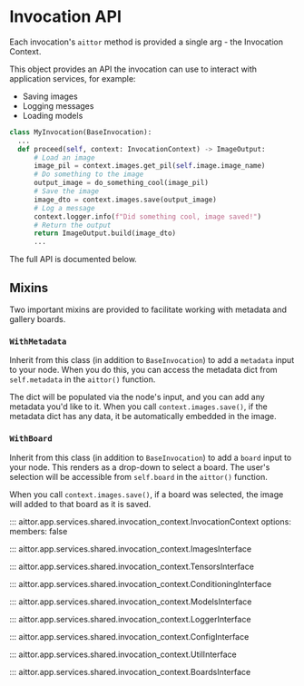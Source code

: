 # Invocation API

Each invocation's `aittor` method is provided a single arg - the Invocation Context.

This object provides an API the invocation can use to interact with application services, for example:

- Saving images
- Logging messages
- Loading models

```py
class MyInvocation(BaseInvocation):
  ...
  def proceed(self, context: InvocationContext) -> ImageOutput:
      # Load an image
      image_pil = context.images.get_pil(self.image.image_name)
      # Do something to the image
      output_image = do_something_cool(image_pil)
      # Save the image
      image_dto = context.images.save(output_image)
      # Log a message
      context.logger.info(f"Did something cool, image saved!")
      # Return the output
      return ImageOutput.build(image_dto)
      ...
```

The full API is documented below.

## Mixins

Two important mixins are provided to facilitate working with metadata and gallery boards.

### `WithMetadata`

Inherit from this class (in addition to `BaseInvocation`) to add a `metadata` input to your node. When you do this, you can access the metadata dict from `self.metadata` in the `aittor()` function.

The dict will be populated via the node's input, and you can add any metadata you'd like to it. When you call `context.images.save()`, if the metadata dict has any data, it be automatically embedded in the image.

### `WithBoard`

Inherit from this class (in addition to `BaseInvocation`) to add a `board` input to your node. This renders as a drop-down to select a board. The user's selection will be accessible from `self.board` in the `aittor()` function.

When you call `context.images.save()`, if a board was selected, the image will added to that board as it is saved.

<!-- prettier-ignore-start -->
::: aittor.app.services.shared.invocation_context.InvocationContext
    options:
        members: false

::: aittor.app.services.shared.invocation_context.ImagesInterface

::: aittor.app.services.shared.invocation_context.TensorsInterface

::: aittor.app.services.shared.invocation_context.ConditioningInterface

::: aittor.app.services.shared.invocation_context.ModelsInterface

::: aittor.app.services.shared.invocation_context.LoggerInterface

::: aittor.app.services.shared.invocation_context.ConfigInterface

::: aittor.app.services.shared.invocation_context.UtilInterface

::: aittor.app.services.shared.invocation_context.BoardsInterface
<!-- prettier-ignore-end -->
